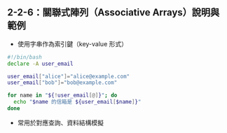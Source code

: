 ## 2-2-6：關聯式陣列（Associative Arrays）說明與範例

- 使用字串作為索引鍵（key-value 形式）

```bash
#!/bin/bash
declare -A user_email

user_email["alice"]="alice@example.com"
user_email["bob"]="bob@example.com"

for name in "${!user_email[@]}"; do
  echo "$name 的信箱是 ${user_email[$name]}"
done
```

- 常用於對應查詢、資料結構模擬